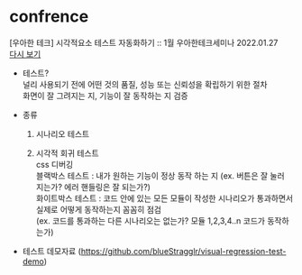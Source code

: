 # confrence

[우아한 테크] 시각적요소 테스트 자동화하기 :: 1월 우아한테크세미나 2022.01.27 <br/>
[다시 보기](https://youtu.be/9AUEfGZslmw)

- 테스트? <br/>
  널리 사용되기 전에 어떤 것의 품질, 성능 또는 신뢰성을 확립하기 위한 절차  <br/>
  화면이 잘 그려지는 지, 기능이 잘 동작하는 지 검증  <br/>


- 종류  <br/>
  1. 시나리오 테스트 
    
  2. 시각적 회귀 테스트  
   css 디버깅   <br/>
   블랙박스 테스트 : 내가 원하는 기능이 정상 동작 하는 지 (ex. 버튼은 잘 눌러 지는가? 에러 핸들링은 잘 되는가?)  <br/>
   화이트박스 테스트 : 코드 안에 있는 모든 모듈이 작성한 시나리오가 통과하면서 실제로 어떻게 동작하는지 꼼꼼히 점검  <br/>
   (ex. 코드를 통과하는 다른 시나리오는 없는가? 모듈 1,2,3,4..n 코드가 동작하는가)  <br/>
   

- 테스트 데모자료
  (https://github.com/blueStragglr/visual-regression-test-demo)
